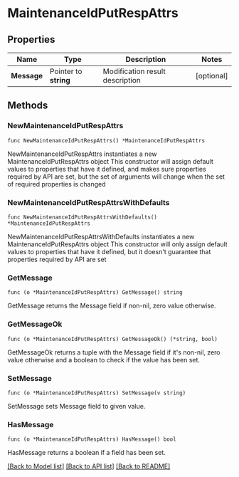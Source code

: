 # MaintenanceIdPutRespAttrs

## Properties

Name | Type | Description | Notes
------------ | ------------- | ------------- | -------------
**Message** | Pointer to **string** | Modification result description | [optional] 

## Methods

### NewMaintenanceIdPutRespAttrs

`func NewMaintenanceIdPutRespAttrs() *MaintenanceIdPutRespAttrs`

NewMaintenanceIdPutRespAttrs instantiates a new MaintenanceIdPutRespAttrs object
This constructor will assign default values to properties that have it defined,
and makes sure properties required by API are set, but the set of arguments
will change when the set of required properties is changed

### NewMaintenanceIdPutRespAttrsWithDefaults

`func NewMaintenanceIdPutRespAttrsWithDefaults() *MaintenanceIdPutRespAttrs`

NewMaintenanceIdPutRespAttrsWithDefaults instantiates a new MaintenanceIdPutRespAttrs object
This constructor will only assign default values to properties that have it defined,
but it doesn't guarantee that properties required by API are set

### GetMessage

`func (o *MaintenanceIdPutRespAttrs) GetMessage() string`

GetMessage returns the Message field if non-nil, zero value otherwise.

### GetMessageOk

`func (o *MaintenanceIdPutRespAttrs) GetMessageOk() (*string, bool)`

GetMessageOk returns a tuple with the Message field if it's non-nil, zero value otherwise
and a boolean to check if the value has been set.

### SetMessage

`func (o *MaintenanceIdPutRespAttrs) SetMessage(v string)`

SetMessage sets Message field to given value.

### HasMessage

`func (o *MaintenanceIdPutRespAttrs) HasMessage() bool`

HasMessage returns a boolean if a field has been set.


[[Back to Model list]](../README.md#documentation-for-models) [[Back to API list]](../README.md#documentation-for-api-endpoints) [[Back to README]](../README.md)


